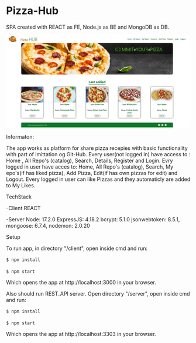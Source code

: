 # Pizza-Hub

SPA created with REACT as FE, Node.js as BE and MongoDB as DB.

![](/HomePage.jpg)

Informaton:

The app works as platform for share pizza recepies with basic functionality with part of imittation og Git-Hub.
Every user(not logged in) have access to : Home , All Repo's (catalog), Search, Details, Register and Login.
Evry logged in user have acces to: Home, All Repo's (catalog), Search, My epo's(if has liked pizza), Add Pizza, Edit(if has own pizzas for edit) and Logout.
Every logged in user can like Pizzas and they automaticly are added to My Likes.


TechStack



-Client
    REACT
    
    
    
-Server
    Node: 17.2.0
    ExpressJS: 4.18.2
    bcrypt: 5.1.0
    jsonwebtoken: 8.5.1,
    mongoose: 6.7.4,
    nodemon: 2.0.20

Setup

To run app, in directory "/client",  open inside cmd and run:
```
$ npm install

$ npm start
```
Which opens the app at http://localhost:3000 in your browser.



Also should run REST_API server.
Open directory "/server", open inside cmd and run:
```
$ npm install

$ npm start
```
Which opens the app at http://localhost:3303 in your browser.

